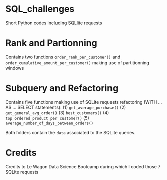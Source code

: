 # SQL_challenges
Short Python codes including SQLlite requests

# Rank and Partionning 

Contains two functions `order_rank_per_customer()` and `order_cumulative_amount_per_customer()` making use of partitionning windows

# Subquery and Refactoring

Contains five functions making use of SQLite requests refactoring (WITH ... AS ... SELECT statements):
(1) `get_average_purchase()`
(2) `get_general_avg_order()`
(3) `best_customers()`
(4) `top_ordered_product_per_customer()`
(5) `average_number_of_days_between_orders()`

Both folders contain the `data` associated to the SQLite queries.

# Credits 

Credits to Le Wagon Data Science Bootcamp during which I coded those 7 SQLite requests
